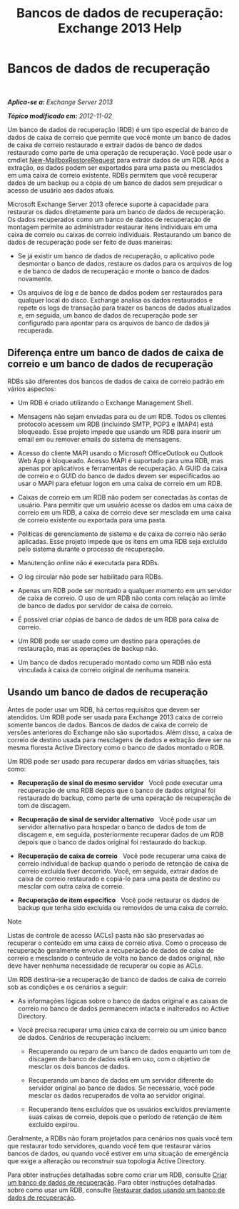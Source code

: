 ﻿---
title: 'Bancos de dados de recuperação: Exchange 2013 Help'
TOCTitle: Bancos de dados de recuperação
ms:assetid: f3c6fd0b-2e25-442e-a0fc-46f663130c3e
ms:mtpsurl: https://technet.microsoft.com/pt-br/library/Dd876954(v=EXCHG.150)
ms:contentKeyID: 50486999
ms.date: 05/22/2018
mtps_version: v=EXCHG.150
ms.translationtype: MT
---

# Bancos de dados de recuperação

 

_**Aplica-se a:** Exchange Server 2013_

_**Tópico modificado em:** 2012-11-02_

Um banco de dados de recuperação (RDB) é um tipo especial de banco de dados de caixa de correio que permite que você monte um banco de dados de caixa de correio restaurado e extrair dados de banco de dados restaurado como parte de uma operação de recuperação. Você pode usar o cmdlet [New-MailboxRestoreRequest](https://technet.microsoft.com/pt-br/library/ff829875\(v=exchg.150\)) para extrair dados de um RDB. Após a extração, os dados podem ser exportados para uma pasta ou mesclados em uma caixa de correio existente. RDBs permitem que você recuperar dados de um backup ou a cópia de um banco de dados sem prejudicar o acesso de usuário aos dados atuais.

Microsoft Exchange Server 2013 oferece suporte à capacidade para restaurar os dados diretamente para um banco de dados de recuperação. Os dados recuperados como um banco de dados de recuperação de montagem permite ao administrador restaurar itens individuais em uma caixa de correio ou caixas de correio individuais. Restaurando um banco de dados de recuperação pode ser feito de duas maneiras:

  - Se já existir um banco de dados de recuperação, o aplicativo pode desmontar o banco de dados, restaure os dados para os arquivos de log e de banco de dados de recuperação e monte o banco de dados novamente.

  - Os arquivos de log e de banco de dados podem ser restaurados para qualquer local do disco. Exchange analisa os dados restaurados e repete os logs de transação para trazer os bancos de dados atualizados e, em seguida, um banco de dados de recuperação pode ser configurado para apontar para os arquivos de banco de dados já recuperada.

## Diferença entre um banco de dados de caixa de correio e um banco de dados de recuperação

RDBs são diferentes dos bancos de dados de caixa de correio padrão em vários aspectos:

  - Um RDB é criado utilizando o Exchange Management Shell.

  - Mensagens não sejam enviadas para ou de um RDB. Todos os clientes protocolo acessem um RDB (incluindo SMTP, POP3 e IMAP4) está bloqueado. Esse projeto impede que usando um RDB para inserir um email em ou remover emails do sistema de mensagens.

  - Acesso do cliente MAPI usando o Microsoft OfficeOutlook ou Outlook Web App é bloqueado. Acesso MAPI é suportado para uma RDB, mas apenas por aplicativos e ferramentas de recuperação. A GUID da caixa de correio e o GUID do banco de dados devem ser especificados ao usar o MAPI para efetuar logon em uma caixa de correio em um RDB.

  - Caixas de correio em um RDB não podem ser conectadas às contas de usuário. Para permitir que um usuário acesse os dados em uma caixa de correio em um RDB, a caixa de correio deve ser mesclada em uma caixa de correio existente ou exportada para uma pasta.

  - Políticas de gerenciamento de sistema e de caixa de correio não serão aplicadas. Esse projeto impede que os itens em uma RDB seja excluído pelo sistema durante o processo de recuperação.

  - Manutenção online não é executada para RDBs.

  - O log circular não pode ser habilitado para RDBs.

  - Apenas um RDB pode ser montado a qualquer momento em um servidor de caixa de correio. O uso de um RDB não conta com relação ao limite de banco de dados por servidor de caixa de correio.

  - É possível criar cópias de banco de dados de um RDB para caixa de correio.

  - Um RDB pode ser usado como um destino para operações de restauração, mas as operações de backup não.

  - Um banco de dados recuperado montado como um RDB não está vinculada à caixa de correio original de nenhuma maneira.

## Usando um banco de dados de recuperação

Antes de poder usar um RDB, há certos requisitos que devem ser atendidos. Um RDB pode ser usada para Exchange 2013 caixa de correio somente bancos de dados. Bancos de dados de caixa de correio de versões anteriores do Exchange não são suportados. Além disso, a caixa de correio de destino usada para mesclagens de dados e extração deve ser na mesma floresta Active Directory como o banco de dados montado o RDB.

Um RDB pode ser usado para recuperar dados em várias situações, tais como:

  - **Recuperação de sinal do mesmo servidor**   Você pode executar uma recuperação de uma RDB depois que o banco de dados original foi restaurado do backup, como parte de uma operação de recuperação de tom de discagem.

  - **Recuperação de sinal de servidor alternativo**   Você pode usar um servidor alternativo para hospedar o banco de dados de tom de discagem e, em seguida, posteriormente recuperar dados de um RDB depois que o banco de dados original foi restaurado do backup.

  - **Recuperação de caixa de correio**   Você pode recuperar uma caixa de correio individual de backup quando o período de retenção de caixa de correio excluída tiver decorrido. Você, em seguida, extrair dados de caixa de correio restaurado e copiá-lo para uma pasta de destino ou mesclar com outra caixa de correio.

  - **Recuperação de item específico**   Você pode restaurar os dados de backup que tenha sido excluída ou removidos de uma caixa de correio.


> [!NOTE]
> Listas de controle de acesso (ACLs) pasta não são preservadas ao recuperar o conteúdo em uma caixa de correio ativa. Como o processo de recuperação geralmente envolve a recuperação de dados de caixa de correio e mesclando o conteúdo de volta no banco de dados original, não deve haver nenhuma necessidade de recuperar ou copie as ACLs.



Um RDB destina-se a recuperação de banco de dados de caixa de correio sob as condições e os cenários a seguir:

  - As informações lógicas sobre o banco de dados original e as caixas de correio no banco de dados permanecem intacta e inalterados no Active Directory.

  - Você precisa recuperar uma única caixa de correio ou um único banco de dados. Cenários de recuperação incluem:
    
      - Recuperando ou reparo de um banco de dados enquanto um tom de discagem de banco de dados está em uso, com o objetivo de mesclar os dois bancos de dados.
    
      - Recuperando um banco de dados em um servidor diferente do servidor original ao banco de dados. Se necessário, você pode mesclar os dados recuperados de volta ao servidor original.
    
      - Recuperando itens excluídos que os usuários excluídos previamente suas caixas de correio, depois que o período de retenção de item excluído expirou.

Geralmente, a RDBs não foram projetados para cenários nos quais você tem que restaurar todo servidores, quando você tem que restaurar vários bancos de dados, ou quando você estiver em uma situação de emergência que exige a alteração ou reconstruir sua topologia Active Directory.

Para obter instruções detalhadas sobre como criar um RDB, consulte [Criar um banco de dados de recuperação](create-a-recovery-database-exchange-2013-help.md). Para obter instruções detalhadas sobre como usar um RDB, consulte [Restaurar dados usando um banco de dados de recuperação](restore-data-using-a-recovery-database-exchange-2013-help.md).

